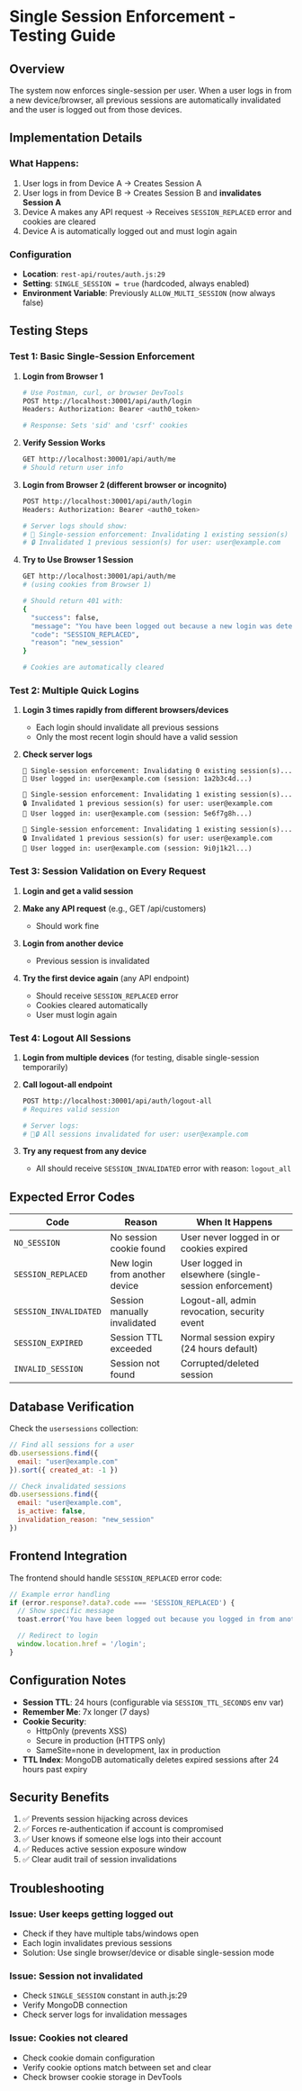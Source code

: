 # Single Session Enforcement - Testing Guide

## Overview
The system now enforces single-session per user. When a user logs in from a new device/browser, all previous sessions are automatically invalidated and the user is logged out from those devices.

## Implementation Details

### What Happens:
1. User logs in from Device A → Creates Session A
2. User logs in from Device B → Creates Session B and **invalidates Session A**
3. Device A makes any API request → Receives `SESSION_REPLACED` error and cookies are cleared
4. Device A is automatically logged out and must login again

### Configuration
- **Location**: `rest-api/routes/auth.js:29`
- **Setting**: `SINGLE_SESSION = true` (hardcoded, always enabled)
- **Environment Variable**: Previously `ALLOW_MULTI_SESSION` (now always false)

## Testing Steps

### Test 1: Basic Single-Session Enforcement

1. **Login from Browser 1**
   ```bash
   # Use Postman, curl, or browser DevTools
   POST http://localhost:30001/api/auth/login
   Headers: Authorization: Bearer <auth0_token>

   # Response: Sets 'sid' and 'csrf' cookies
   ```

2. **Verify Session Works**
   ```bash
   GET http://localhost:30001/api/auth/me
   # Should return user info
   ```

3. **Login from Browser 2 (different browser or incognito)**
   ```bash
   POST http://localhost:30001/api/auth/login
   Headers: Authorization: Bearer <auth0_token>

   # Server logs should show:
   # 🔐 Single-session enforcement: Invalidating 1 existing session(s) for user: user@example.com
   # 🔒 Invalidated 1 previous session(s) for user: user@example.com
   ```

4. **Try to Use Browser 1 Session**
   ```bash
   GET http://localhost:30001/api/auth/me
   # (using cookies from Browser 1)

   # Should return 401 with:
   {
     "success": false,
     "message": "You have been logged out because a new login was detected from another device or browser.",
     "code": "SESSION_REPLACED",
     "reason": "new_session"
   }

   # Cookies are automatically cleared
   ```

### Test 2: Multiple Quick Logins

1. **Login 3 times rapidly from different browsers/devices**
   - Each login should invalidate all previous sessions
   - Only the most recent login should have a valid session

2. **Check server logs**
   ```
   🔐 Single-session enforcement: Invalidating 0 existing session(s)...
   🔐 User logged in: user@example.com (session: 1a2b3c4d...)

   🔐 Single-session enforcement: Invalidating 1 existing session(s)...
   🔒 Invalidated 1 previous session(s) for user: user@example.com
   🔐 User logged in: user@example.com (session: 5e6f7g8h...)

   🔐 Single-session enforcement: Invalidating 1 existing session(s)...
   🔒 Invalidated 1 previous session(s) for user: user@example.com
   🔐 User logged in: user@example.com (session: 9i0j1k2l...)
   ```

### Test 3: Session Validation on Every Request

1. **Login and get a valid session**

2. **Make any API request** (e.g., GET /api/customers)
   - Should work fine

3. **Login from another device**
   - Previous session is invalidated

4. **Try the first device again** (any API endpoint)
   - Should receive `SESSION_REPLACED` error
   - Cookies cleared automatically
   - User must login again

### Test 4: Logout All Sessions

1. **Login from multiple devices** (for testing, disable single-session temporarily)

2. **Call logout-all endpoint**
   ```bash
   POST http://localhost:30001/api/auth/logout-all
   # Requires valid session

   # Server logs:
   # 🚪🔒 All sessions invalidated for user: user@example.com
   ```

3. **Try any request from any device**
   - All should receive `SESSION_INVALIDATED` error with reason: `logout_all`

## Expected Error Codes

| Code | Reason | When It Happens |
|------|--------|----------------|
| `NO_SESSION` | No session cookie found | User never logged in or cookies expired |
| `SESSION_REPLACED` | New login from another device | User logged in elsewhere (single-session enforcement) |
| `SESSION_INVALIDATED` | Session manually invalidated | Logout-all, admin revocation, security event |
| `SESSION_EXPIRED` | Session TTL exceeded | Normal session expiry (24 hours default) |
| `INVALID_SESSION` | Session not found | Corrupted/deleted session |

## Database Verification

Check the `usersessions` collection:

```javascript
// Find all sessions for a user
db.usersessions.find({
  email: "user@example.com"
}).sort({ created_at: -1 })

// Check invalidated sessions
db.usersessions.find({
  email: "user@example.com",
  is_active: false,
  invalidation_reason: "new_session"
})
```

## Frontend Integration

The frontend should handle `SESSION_REPLACED` error code:

```typescript
// Example error handling
if (error.response?.data?.code === 'SESSION_REPLACED') {
  // Show specific message
  toast.error('You have been logged out because you logged in from another device.');

  // Redirect to login
  window.location.href = '/login';
}
```

## Configuration Notes

- **Session TTL**: 24 hours (configurable via `SESSION_TTL_SECONDS` env var)
- **Remember Me**: 7x longer (7 days)
- **Cookie Security**:
  - HttpOnly (prevents XSS)
  - Secure in production (HTTPS only)
  - SameSite=none in development, lax in production
- **TTL Index**: MongoDB automatically deletes expired sessions after 24 hours past expiry

## Security Benefits

1. ✅ Prevents session hijacking across devices
2. ✅ Forces re-authentication if account is compromised
3. ✅ User knows if someone else logs into their account
4. ✅ Reduces active session exposure window
5. ✅ Clear audit trail of session invalidations

## Troubleshooting

### Issue: User keeps getting logged out
- Check if they have multiple tabs/windows open
- Each login invalidates previous sessions
- Solution: Use single browser/device or disable single-session mode

### Issue: Session not invalidated
- Check `SINGLE_SESSION` constant in auth.js:29
- Verify MongoDB connection
- Check server logs for invalidation messages

### Issue: Cookies not cleared
- Check cookie domain configuration
- Verify cookie options match between set and clear
- Check browser cookie storage in DevTools
